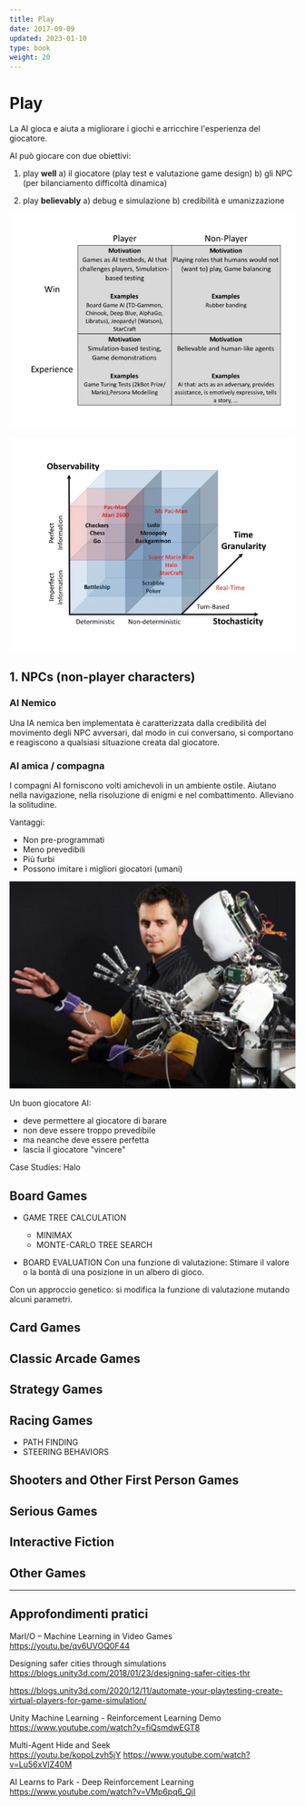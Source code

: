 ```yaml
---
title: Play
date: 2017-09-09
updated: 2023-01-10
type: book
weight: 20
---
```

# Play

La AI gioca e aiuta a migliorare i giochi e arricchire l'esperienza del giocatore.

AI può giocare con due obiettivi:
1. play **well** 
	a) il giocatore (play test e valutazione game design)
	b) gli NPC (per bilanciamento difficoltà dinamica)

2. play **believably**
	a) debug e simulazione
	b) credibilità e umanizzazione

![](img/ai.playfor.webp)

![](img/ai.game_characteristics.webp)

##  1. NPCs (non-player characters)

### AI Nemico
Una IA nemica ben implementata è caratterizzata dalla credibilità del movimento degli NPC avversari, dal modo in cui conversano, si comportano e reagiscono a qualsiasi situazione creata dal giocatore.

### AI amica / compagna
I compagni AI forniscono volti amichevoli in un ambiente ostile. Aiutano nella navigazione, nella risoluzione di enigmi e nel combattimento. Alleviano la solitudine.

Vantaggi:
- Non pre-programmati
- Meno prevedibili
- Più furbi
- Possono imitare i migliori giocatori (umani)

![](../../talk/img/ml-imitation.webp)

Un buon giocatore AI:

- deve permettere al giocatore di barare
- non deve essere troppo prevedibile
- ma neanche deve essere perfetta
- lascia il giocatore "vincere"

Case Studies: Halo

## Board Games
- GAME TREE CALCULATION
	- MINIMAX
	- MONTE-CARLO TREE SEARCH

- BOARD EVALUATION
Con una funzione di valutazione:
Stimare il valore o la bontà di una posizione in un albero di gioco.

Con un approccio genetico:
si modifica la funzione di valutazione mutando alcuni parametri.

## Card Games

## Classic Arcade Games

## Strategy Games

## Racing Games
- PATH FINDING
- STEERING BEHAVIORS


## Shooters and Other First Person Games

## Serious Games

## Interactive Fiction

## Other Games

---

## Approfondimenti pratici

MarI/O – Machine Learning in Video Games  
<https://youtu.be/qv6UVOQ0F44>

Designing safer cities through simulations  
<https://blogs.unity3d.com/2018/01/23/designing-safer-cities-thr>

<https://blogs.unity3d.com/2020/12/11/automate-your-playtesting-create-virtual-players-for-game-simulation/>

Unity Machine Learning - Reinforcement Learning Demo  
<https://www.youtube.com/watch?v=fiQsmdwEGT8>

Multi-Agent Hide and Seek  
<https://youtu.be/kopoLzvh5jY>
<https://www.youtube.com/watch?v=Lu56xVlZ40M>

AI Learns to Park - Deep Reinforcement Learning  
<https://www.youtube.com/watch?v=VMp6pq6_QjI>

